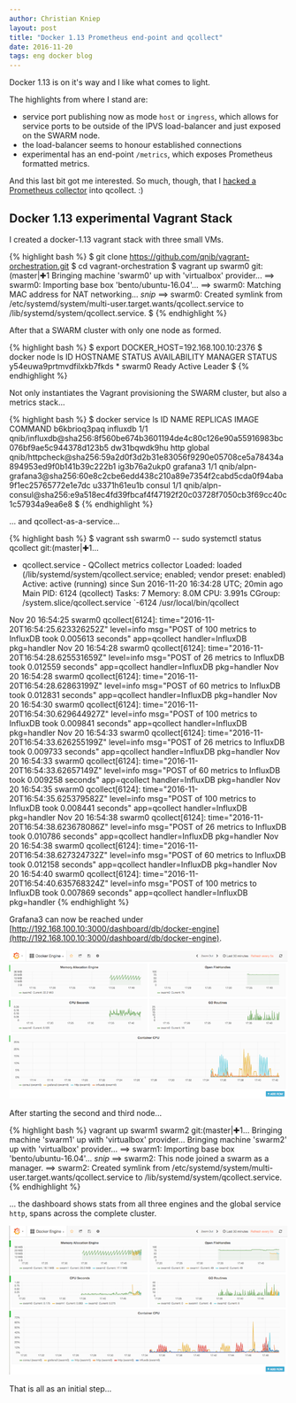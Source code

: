 ```yaml
---
author: Christian Kniep
layout: post
title: "Docker 1.13 Prometheus end-point and qcollect"
date: 2016-11-20
tags: eng docker blog
---
```


Docker 1.13 is on it's way and I like what comes to light.

The highlights from where I stand are:

- service port publishing now as mode `host` or `ingress`, which allows for service ports to be outside of the IPVS load-balancer and just exposed on the SWARM node.
- the load-balancer seems to honour established connections
- experimental has an end-point `/metrics`, which exposes Prometheus formatted metrics.

And this last bit got me interested. So much, though, that I [hacked a Prometheus collector](https://github.com/qnib/qcollect/pull/7) into qcollect. :)

## Docker 1.13 experimental Vagrant Stack

I created a docker-1.13 vagrant stack with three small VMs.

{% highlight bash %}
$ git clone https://github.com/qnib/vagrant-orchestration.git 
$ cd vagrant-orchestration
$ vagrant up swarm0                                                                                                                                                                                         git:(master|✚1
Bringing machine 'swarm0' up with 'virtualbox' provider...
==> swarm0: Importing base box 'bento/ubuntu-16.04'...
==> swarm0: Matching MAC address for NAT networking...
*snip*
==> swarm0: Created symlink from /etc/systemd/system/multi-user.target.wants/qcollect.service to /lib/systemd/system/qcollect.service.
$ 
{% endhighlight %}

After that a SWARM cluster with only one node as formed. 

{% highlight bash %}
$ export DOCKER_HOST=192.168.100.10:2376
$ docker node ls 
ID                           HOSTNAME  STATUS  AVAILABILITY  MANAGER STATUS
y54euwa9prtmvdfilxkb7fkds *  swarm0    Ready   Active        Leader
$
{% endhighlight %}

Not only instantiates the Vagrant provisioning the SWARM cluster, but also a metrics stack...

{% highlight bash %}
$ docker service ls 
ID            NAME      REPLICAS  IMAGE                                                                                       COMMAND
b6kbrioq3paq  influxdb  1/1       qnib/influxdb@sha256:8f560be674b3601194de4c80c126e90a55916983bc076bf9ae5c944378d123b5
dw31bqwdk9hu  http      global    qnib/httpcheck@sha256:59a2d0f3d2b31e83056f9290e05708ce5a78434a894953ed9f0b141b39c222b1
ig3b76a2ukp0  grafana3  1/1       qnib/alpn-grafana3@sha256:60e8c2cbe6edd438c210a89e7354f2cabd5cda0f94aba9f1ec25765772e1e7dc
u3371h61eu1b  consul    1/1       qnib/alpn-consul@sha256:e9a518ec4fd39fbcaf4f47192f20c03728f7050cb3f69cc40c1c57934a9ea6e8
$
{% endhighlight %}

... and qcollect-as-a-service...

{% highlight bash %}
$ vagrant ssh swarm0 -- sudo systemctl status qcollect                                                                                                                                                     git:(master|✚1…
* qcollect.service - QCollect metrics collector
   Loaded: loaded (/lib/systemd/system/qcollect.service; enabled; vendor preset: enabled)
   Active: active (running) since Sun 2016-11-20 16:34:28 UTC; 20min ago
 Main PID: 6124 (qcollect)
    Tasks: 7
   Memory: 8.0M
      CPU: 3.991s
   CGroup: /system.slice/qcollect.service
           `-6124 /usr/local/bin/qcollect

Nov 20 16:54:25 swarm0 qcollect[6124]: time="2016-11-20T16:54:25.623326252Z" level=info msg="POST of 100 metrics to InfluxDB took 0.005613 seconds" app=qcollect handler=InfluxDB pkg=handler
Nov 20 16:54:28 swarm0 qcollect[6124]: time="2016-11-20T16:54:28.625531659Z" level=info msg="POST of 26 metrics to InfluxDB took 0.012559 seconds" app=qcollect handler=InfluxDB pkg=handler
Nov 20 16:54:28 swarm0 qcollect[6124]: time="2016-11-20T16:54:28.62863199Z" level=info msg="POST of 60 metrics to InfluxDB took 0.012831 seconds" app=qcollect handler=InfluxDB pkg=handler
Nov 20 16:54:30 swarm0 qcollect[6124]: time="2016-11-20T16:54:30.629644927Z" level=info msg="POST of 100 metrics to InfluxDB took 0.009841 seconds" app=qcollect handler=InfluxDB pkg=handler
Nov 20 16:54:33 swarm0 qcollect[6124]: time="2016-11-20T16:54:33.626255199Z" level=info msg="POST of 26 metrics to InfluxDB took 0.009733 seconds" app=qcollect handler=InfluxDB pkg=handler
Nov 20 16:54:33 swarm0 qcollect[6124]: time="2016-11-20T16:54:33.62657149Z" level=info msg="POST of 60 metrics to InfluxDB took 0.009258 seconds" app=qcollect handler=InfluxDB pkg=handler
Nov 20 16:54:35 swarm0 qcollect[6124]: time="2016-11-20T16:54:35.625379582Z" level=info msg="POST of 100 metrics to InfluxDB took 0.008441 seconds" app=qcollect handler=InfluxDB pkg=handler
Nov 20 16:54:38 swarm0 qcollect[6124]: time="2016-11-20T16:54:38.623678086Z" level=info msg="POST of 26 metrics to InfluxDB took 0.010786 seconds" app=qcollect handler=InfluxDB pkg=handler
Nov 20 16:54:38 swarm0 qcollect[6124]: time="2016-11-20T16:54:38.627324732Z" level=info msg="POST of 60 metrics to InfluxDB took 0.012158 seconds" app=qcollect handler=InfluxDB pkg=handler
Nov 20 16:54:40 swarm0 qcollect[6124]: time="2016-11-20T16:54:40.635768324Z" level=info msg="POST of 100 metrics to InfluxDB took 0.007869 seconds" app=qcollect handler=InfluxDB pkg=handler
{% endhighlight %}


Grafana3 can now be reached under [http://192.168.100.10:3000/dashboard/db/docker-engine](http://192.168.100.10:3000/dashboard/db/docker-engine).

![](/pics/2016-11-20/grafana_swarm0.png)

After starting the second and third node...

{% highlight bash %}
vagrant up swarm1 swarm2                                                                                                                                                                                 git:(master|✚1…
Bringing machine 'swarm1' up with 'virtualbox' provider...
Bringing machine 'swarm2' up with 'virtualbox' provider...
==> swarm1: Importing base box 'bento/ubuntu-16.04'...
*snip*
==> swarm2: This node joined a swarm as a manager.
==> swarm2: Created symlink from /etc/systemd/system/multi-user.target.wants/qcollect.service to /lib/systemd/system/qcollect.service.
{% endhighlight %}

... the dashboard shows stats from all three engines and the global service `http`, spans across the complete cluster.

![](/pics/2016-11-20/grafana_swarm.png)

That is all as an initial step... 



